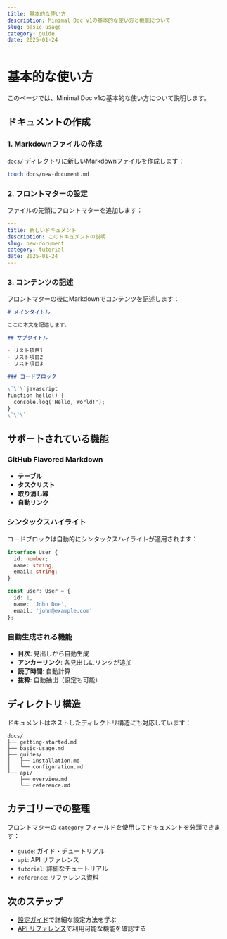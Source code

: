 ```yaml
---
title: 基本的な使い方
description: Minimal Doc v1の基本的な使い方と機能について
slug: basic-usage
category: guide
date: 2025-01-24
---
```


# 基本的な使い方

このページでは、Minimal Doc v1の基本的な使い方について説明します。

## ドキュメントの作成

### 1. Markdownファイルの作成

`docs/` ディレクトリに新しいMarkdownファイルを作成します：

```bash
touch docs/new-document.md
```

### 2. フロントマターの設定

ファイルの先頭にフロントマターを追加します：

```yaml
---
title: 新しいドキュメント
description: このドキュメントの説明
slug: new-document
category: tutorial
date: 2025-01-24
---
```

### 3. コンテンツの記述

フロントマターの後にMarkdownでコンテンツを記述します：

```markdown
# メインタイトル

ここに本文を記述します。

## サブタイトル

- リスト項目1
- リスト項目2
- リスト項目3

### コードブロック

\`\`\`javascript
function hello() {
  console.log('Hello, World!');
}
\`\`\`
```

## サポートされている機能

### GitHub Flavored Markdown

- **テーブル**
- **タスクリスト**
- **取り消し線**
- **自動リンク**

### シンタックスハイライト

コードブロックは自動的にシンタックスハイライトが適用されます：

```typescript
interface User {
  id: number;
  name: string;
  email: string;
}

const user: User = {
  id: 1,
  name: 'John Doe',
  email: 'john@example.com'
};
```

### 自動生成される機能

- **目次**: 見出しから自動生成
- **アンカーリンク**: 各見出しにリンクが追加
- **読了時間**: 自動計算
- **抜粋**: 自動抽出（設定も可能）

## ディレクトリ構造

ドキュメントはネストしたディレクトリ構造にも対応しています：

```
docs/
├── getting-started.md
├── basic-usage.md
├── guides/
│   ├── installation.md
│   └── configuration.md
└── api/
    ├── overview.md
    └── reference.md
```

## カテゴリーでの整理

フロントマターの `category` フィールドを使用してドキュメントを分類できます：

- `guide`: ガイド・チュートリアル
- `api`: API リファレンス
- `tutorial`: 詳細なチュートリアル
- `reference`: リファレンス資料

## 次のステップ

- [設定ガイド](/docs/configuration)で詳細な設定方法を学ぶ
- [API リファレンス](/docs/api-reference)で利用可能な機能を確認する